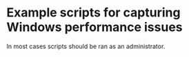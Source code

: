 # Example scripts for capturing Windows performance issues

In most cases scripts should be ran as an administrator.
